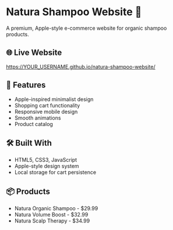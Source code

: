 # Natura Shampoo Website 🧴

A premium, Apple-style e-commerce website for organic shampoo products.

## 🌐 Live Website
https://YOUR_USERNAME.github.io/natura-shampoo-website/

## 🚀 Features
- Apple-inspired minimalist design
- Shopping cart functionality
- Responsive mobile design
- Smooth animations
- Product catalog

## 🛠️ Built With
- HTML5, CSS3, JavaScript
- Apple-style design system
- Local storage for cart persistence

## 📦 Products
- Natura Organic Shampoo - $29.99
- Natura Volume Boost - $32.99  
- Natura Scalp Therapy - $34.99
